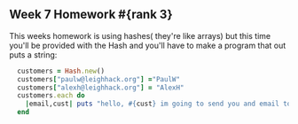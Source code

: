 Week 7 Homework
#{rank 3}
----

This weeks homework is using hashes( they're like arrays) but this time you'll be provided with the Hash and you'll have to make
a program that out puts a string:

```ruby
  customers = Hash.new()
  customers["paulw@leighhack.org"] ="PaulW"
  customers["alexh@leighhack.org"] = "AlexH"
  customers.each do
    |email,cust| puts "hello, #{cust} im going to send you and email to #{email}"
  end

```
